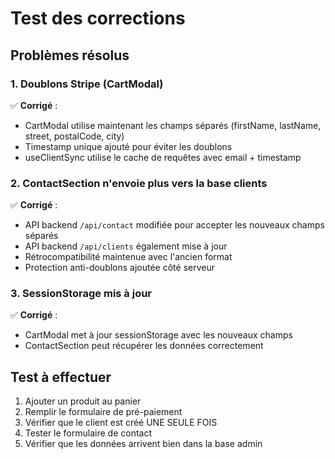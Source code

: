 # Test des corrections

## Problèmes résolus

### 1. Doublons Stripe (CartModal)
✅ **Corrigé** : 
- CartModal utilise maintenant les champs séparés (firstName, lastName, street, postalCode, city)
- Timestamp unique ajouté pour éviter les doublons
- useClientSync utilise le cache de requêtes avec email + timestamp

### 2. ContactSection n'envoie plus vers la base clients
✅ **Corrigé** :
- API backend `/api/contact` modifiée pour accepter les nouveaux champs séparés
- API backend `/api/clients` également mise à jour
- Rétrocompatibilité maintenue avec l'ancien format
- Protection anti-doublons ajoutée côté serveur

### 3. SessionStorage mis à jour
✅ **Corrigé** :
- CartModal met à jour sessionStorage avec les nouveaux champs
- ContactSection peut récupérer les données correctement

## Test à effectuer
1. Ajouter un produit au panier
2. Remplir le formulaire de pré-paiement
3. Vérifier que le client est créé UNE SEULE FOIS
4. Tester le formulaire de contact
5. Vérifier que les données arrivent bien dans la base admin
